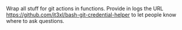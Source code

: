 

Wrap all stuff for git actions in functions.
Provide in logs the URL https://github.com/it3xl/bash-git-credential-helper to let people know where to ask questions.

